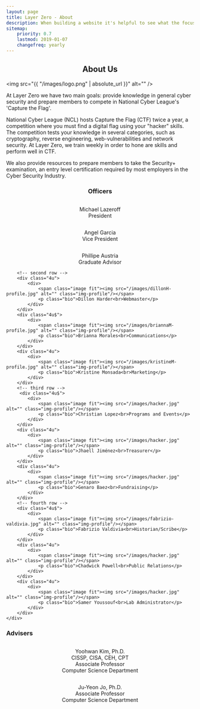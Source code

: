 ```yaml
---
layout: page
title: Layer Zero - About 
description: When building a website it's helpful to see what the focus of your site is. This page is an example of how to show a website's focus.
sitemap:
    priority: 0.7
    lastmod: 2019-01-07
    changefreq: yearly
---
```

## About Us

<span class="image left"><img src="{{ "/images/logo.png" | absolute_url }}" alt="" /></span>

At Layer Zero we have two main goals: provide knowledge in general cyber security and prepare members to compete in National Cyber League's 'Capture the Flag'.

National Cyber League (NCL) hosts Capture the Flag (CTF) twice a year, a competition where you must find a digital flag using your "hacker" skills. The competition tests your knowledge in several categories, such as cryptography, reverse engineering, web-vulnerabilities and network security. At Layer Zero, we train weekly in order to hone are skills and perform well in CTF.

We also provide resources to prepare members to take the Security+ examination, an entry level certification required by most employers in the Cyber Security Industry.

### Officers
<div class="box alt">
    <div class="row 50% uniform">
    <!-- first row -->
    <div class="4u$">
            <div>
                <span class="image fit"><img src="{{ "/images/michaelL-profile.jpg" | absolute_url }}" alt="" class="img-profile"/></span>
                <p class="bio">Michael Lazeroff<br>President</p>
            </div>
        </div>
        <div class="4u">
            <div>
                <span class="image fit"><img src="/images/angelG-profile.jpg" alt="" class="img-profile"/></span>
                <p class="bio">Angel Garcia<br>Vice President</p>
            </div>
        </div>
        <div class="4u">
            <div>
                <span class="image fit"><img src="/images/phillipeA-profile.jpg" class="img-profile" alt="" /></span>
                <p class="bio">Phillipe Austria<br>Graduate Advisor</p>
            </div>
        </div>

        <!-- second row -->
        <div class="4u">
            <div>
                <span class="image fit"><img src="/images/dillonH-profile.jpg" alt="" class="img-profile"/></span>
                <p class="bio">Dillon Harder<br>Webmaster</p>
            </div>
        </div>
        <div class="4u$">
            <div>
                <span class="image fit"><img src="/images/briannaM-profile.jpg" alt="" class="img-profile"/></span>
                <p class="bio">Brianna Morales<br>Communications</p>
            </div>
        </div>
        <div class="4u">
            <div>
                <span class="image fit"><img src="/images/kristineM-profile.jpg" alt="" class="img-profile"/></span>
                <p class="bio">Kristine Monsada<br>Marketing</p>
            </div>
        </div>
        <!-- third row -->
         <div class="4u$">
            <div>
                <span class="image fit"><img src="/images/hacker.jpg" alt="" class="img-profile"/></span>
                <p class="bio">Christian Lopez<br>Programs and Events</p>
            </div>
        </div>
        <div class="4u">
            <div>
                <span class="image fit"><img src="/images/hacker.jpg" alt="" class="img-profile"/></span>
                <p class="bio">Jhaell Jiménez<br>Treasurer</p>
            </div>
        </div>
        <div class="4u">
            <div>
                <span class="image fit"><img src="/images/hacker.jpg" alt="" class="img-profile"/></span>
                <p class="bio">Genaro Baez<br>Fundraising</p>
            </div>
        </div>
        <!-- fourth row -->
        <div class="4u$">
            <div>
                <span class="image fit"><img src="/images/fabrizio-valdivia.jpg" alt="" class="img-profile"/></span>
                <p class="bio">Fabrizio Valdivia<br>Historian/Scribe</p>
            </div>
        </div>
        <div class="4u">
            <div>
                <span class="image fit"><img src="/images/hacker.jpg" alt="" class="img-profile"/></span>
                <p class="bio">Chadwick Powell<br>Public Relations</p>
            </div>
        </div>
        <div class="4u">
            <div>
                <span class="image fit"><img src="/images/hacker.jpg" alt="" class="img-profile"/></span>
                <p class="bio">Samer Youssouf<br>Lab Administrator</p>
            </div>
        </div>
    </div>
</div>

<h3 class="text-center">Advisers</h3>
<div class="row">
    <div class="d-block mx-auto">
    <span class="image fit"><img src="/images/yoohwanK-profile.jpg" alt="" class="img-profile"/></span>
    <p class="bio">
        Yoohwan Kim, Ph.D.<br>
        CISSP, CISA, CEH, CPT<br>
        Associate Professor<br>
        Computer Science Department
    </p>
    </div>
    <div class="d-block mx-auto">
    <span class="image fit"><img src="/images/juyeonJ-profile.jpg" alt="" class="img-profile"/></span>
    <p class="bio">
        Ju-Yeon Jo, Ph.D.<br>
        Associate Professor<br>
        Computer Science Department
    </p>
    </div>
</div>


<style>
#about-us, #officers, #adviser, .bio, #previous-officers {
    text-align:center;
}

.adviser-pic {
    display: block;
    margin-left: auto;
    margin-right: auto;
}
</style>
